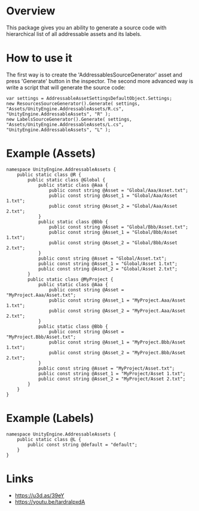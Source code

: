 # Overview
This package gives you an ability to generate a source code with hierarchical list of all addressable assets and its labels.

# How to use it
The first way is to create the 'AddressablesSourceGenerator' asset and press 'Generate' button in the inspector.
The second more advanced way is write a script that will generate the source code:
```
var settings = AddressableAssetSettingsDefaultObject.Settings;
new ResourcesSourceGenerator().Generate( settings, "Assets/UnityEngine.AddressableAssets/R.cs", "UnityEngine.AddressableAssets", "R" );
new LabelsSourceGenerator().Generate( settings, "Assets/UnityEngine.AddressableAssets/L.cs", "UnityEngine.AddressableAssets", "L" );
```

# Example (Assets)
```
namespace UnityEngine.AddressableAssets {
    public static class @R {
        public static class @Global {
            public static class @Aaa {
                public const string @Asset = "Global/Aaa/Asset.txt";
                public const string @Asset_1 = "Global/Aaa/Asset 1.txt";
                public const string @Asset_2 = "Global/Aaa/Asset 2.txt";
            }
            public static class @Bbb {
                public const string @Asset = "Global/Bbb/Asset.txt";
                public const string @Asset_1 = "Global/Bbb/Asset 1.txt";
                public const string @Asset_2 = "Global/Bbb/Asset 2.txt";
            }
            public const string @Asset = "Global/Asset.txt";
            public const string @Asset_1 = "Global/Asset 1.txt";
            public const string @Asset_2 = "Global/Asset 2.txt";
        }
        public static class @MyProject {
            public static class @Aaa {
                public const string @Asset = "MyProject.Aaa/Asset.txt";
                public const string @Asset_1 = "MyProject.Aaa/Asset 1.txt";
                public const string @Asset_2 = "MyProject.Aaa/Asset 2.txt";
            }
            public static class @Bbb {
                public const string @Asset = "MyProject.Bbb/Asset.txt";
                public const string @Asset_1 = "MyProject.Bbb/Asset 1.txt";
                public const string @Asset_2 = "MyProject.Bbb/Asset 2.txt";
            }
            public const string @Asset = "MyProject/Asset.txt";
            public const string @Asset_1 = "MyProject/Asset 1.txt";
            public const string @Asset_2 = "MyProject/Asset 2.txt";
        }
    }
}
```

# Example (Labels)
```
namespace UnityEngine.AddressableAssets {
    public static class @L {
        public const string @default = "default";
    }
}
```

# Links
- https://u3d.as/39eY
- https://youtu.be/tardralpxdA
